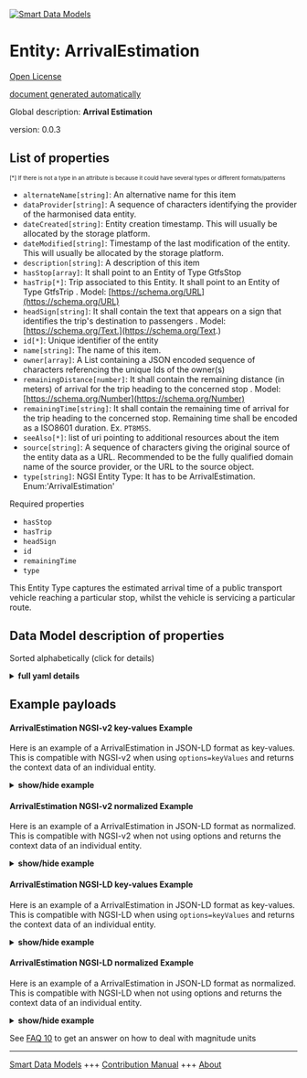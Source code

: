 <!-- 10-Header -->  
[![Smart Data Models](https://smartdatamodels.org/wp-content/uploads/2022/01/SmartDataModels_logo.png "Logo")](https://smartdatamodels.org)  
Entity: ArrivalEstimation  
=========================<!-- /10-Header -->  
<!-- 15-License -->  
[Open License](https://github.com/smart-data-models//dataModel.UrbanMobility/blob/master/ArrivalEstimation/LICENSE.md)  
[document generated automatically](https://docs.google.com/presentation/d/e/2PACX-1vTs-Ng5dIAwkg91oTTUdt8ua7woBXhPnwavZ0FxgR8BsAI_Ek3C5q97Nd94HS8KhP-r_quD4H0fgyt3/pub?start=false&loop=false&delayms=3000#slide=id.gb715ace035_0_60)  
<!-- /15-License -->  
<!-- 20-Description -->  
Global description: **Arrival Estimation**  
version: 0.0.3  
<!-- /20-Description -->  
<!-- 30-PropertiesList -->  

## List of properties  

<sup><sub>[*] If there is not a type in an attribute is because it could have several types or different formats/patterns</sub></sup>  
- `alternateName[string]`: An alternative name for this item  - `dataProvider[string]`: A sequence of characters identifying the provider of the harmonised data entity.  - `dateCreated[string]`: Entity creation timestamp. This will usually be allocated by the storage platform.  - `dateModified[string]`: Timestamp of the last modification of the entity. This will usually be allocated by the storage platform.  - `description[string]`: A description of this item  - `hasStop[array]`: It shall point to an Entity of Type GtfsStop  - `hasTrip[*]`: Trip associated to this Entity. It shall point to an Entity of Type GtfsTrip  . Model: [https://schema.org/URL](https://schema.org/URL)- `headSign[string]`: It shall contain the text that appears on a sign that identifies the trip's destination to passengers  . Model: [https://schema.org/Text.](https://schema.org/Text.)- `id[*]`: Unique identifier of the entity  - `name[string]`: The name of this item.  - `owner[array]`: A List containing a JSON encoded sequence of characters referencing the unique Ids of the owner(s)  - `remainingDistance[number]`: It shall contain the remaining distance (in meters) of arrival for the trip heading to the concerned stop  . Model: [https://schema.org/Number](https://schema.org/Number)- `remainingTime[string]`: It shall contain the remaining time of arrival for the trip heading to the concerned stop. Remaining time shall be encoded as a ISO8601 duration. Ex. `PT8M5S`.  - `seeAlso[*]`: list of uri pointing to additional resources about the item  - `source[string]`: A sequence of characters giving the original source of the entity data as a URL. Recommended to be the fully qualified domain name of the source provider, or the URL to the source object.  - `type[string]`: NGSI Entity Type: It has to be ArrivalEstimation. Enum:'ArrivalEstimation'  <!-- /30-PropertiesList -->  
<!-- 35-RequiredProperties -->  
Required properties  
- `hasStop`  - `hasTrip`  - `headSign`  - `id`  - `remainingTime`  - `type`  <!-- /35-RequiredProperties -->  
<!-- 40-RequiredProperties -->  
This Entity Type captures the estimated arrival time of a public transport vehicle reaching a particular stop, whilst the vehicle is servicing a particular route.  
<!-- /40-RequiredProperties -->  
<!-- 50-DataModelHeader -->  
## Data Model description of properties  
Sorted alphabetically (click for details)  
<!-- /50-DataModelHeader -->  
<!-- 60-ModelYaml -->  
<details><summary><strong>full yaml details</strong></summary>    
```yaml  
ArrivalEstimation:    
  description: 'Arrival Estimation'    
  properties:    
    alternateName:    
      description: 'An alternative name for this item'    
      type: string    
      x-ngsi:    
        type: Property    
    dataProvider:    
      description: 'A sequence of characters identifying the provider of the harmonised data entity.'    
      type: string    
      x-ngsi:    
        type: Property    
    dateCreated:    
      description: 'Entity creation timestamp. This will usually be allocated by the storage platform.'    
      format: date-time    
      type: string    
      x-ngsi:    
        type: Property    
    dateModified:    
      description: 'Timestamp of the last modification of the entity. This will usually be allocated by the storage platform.'    
      format: date-time    
      type: string    
      x-ngsi:    
        type: Property    
    description:    
      description: 'A description of this item'    
      type: string    
      x-ngsi:    
        type: Property    
    hasStop:    
      description: 'It shall point to an Entity of Type GtfsStop'    
      items:    
        anyOf:    
          - description: 'Property. Identifier format of any NGSI entity'    
            maxLength: 256    
            minLength: 1    
            pattern: ^[\w\-\.\{\}\$\+\*\[\]`|~^@!,:\\]+$    
            type: string    
          - description: 'Property. Identifier format of any NGSI entity'    
            format: uri    
            type: string    
      type: array    
      x-ngsi:    
        type: Relationship    
    hasTrip:    
      anyOf:    
        - description: 'Property. Identifier format of any NGSI entity'    
          maxLength: 256    
          minLength: 1    
          pattern: ^[\w\-\.\{\}\$\+\*\[\]`|~^@!,:\\]+$    
          type: string    
        - description: 'Property. Identifier format of any NGSI entity'    
          format: uri    
          type: string    
      description: 'Trip associated to this Entity. It shall point to an Entity of Type GtfsTrip'    
      x-ngsi:    
        model: https://schema.org/URL    
        type: Relationship    
    headSign:    
      description: 'It shall contain the text that appears on a sign that identifies the trip''s destination to passengers'    
      type: string    
      x-ngsi:    
        model: https://schema.org/Text.    
        type: Property    
    id:    
      anyOf: &arrivalestimation_-_properties_-_owner_-_items_-_anyof    
        - description: 'Property. Identifier format of any NGSI entity'    
          maxLength: 256    
          minLength: 1    
          pattern: ^[\w\-\.\{\}\$\+\*\[\]`|~^@!,:\\]+$    
          type: string    
        - description: 'Property. Identifier format of any NGSI entity'    
          format: uri    
          type: string    
      description: 'Unique identifier of the entity'    
      x-ngsi:    
        type: Property    
    name:    
      description: 'The name of this item.'    
      type: string    
      x-ngsi:    
        type: Property    
    owner:    
      description: 'A List containing a JSON encoded sequence of characters referencing the unique Ids of the owner(s)'    
      items:    
        anyOf: *arrivalestimation_-_properties_-_owner_-_items_-_anyof    
        description: 'Property. Unique identifier of the entity'    
      type: array    
      x-ngsi:    
        type: Property    
    remainingDistance:    
      description: 'It shall contain the remaining distance (in meters) of arrival for the trip heading to the concerned stop'    
      minimum: 0    
      type: number    
      x-ngsi:    
        model: https://schema.org/Number    
        type: Property    
        units: Meters    
    remainingTime:    
      description: 'It shall contain the remaining time of arrival for the trip heading to the concerned stop. Remaining time shall be encoded as a ISO8601 duration. Ex. `PT8M5S`.'    
      pattern: ^P(?=\w*\d)(?:\d+Y|Y)?(?:\d+M|M)?(?:\d+W|W)?(?:\d+D|D)?(?:T(?:\d+H|H)?(?:\d+M|M)?(?:\d+(?:\?.\d{1,2})?S|S)?)?$    
      type: string    
      x-ngsi:    
        type: Property    
    seeAlso:    
      description: 'list of uri pointing to additional resources about the item'    
      oneOf:    
        - items:    
            format: uri    
            type: string    
          minItems: 1    
          type: array    
        - format: uri    
          type: string    
      x-ngsi:    
        type: Property    
    source:    
      description: 'A sequence of characters giving the original source of the entity data as a URL. Recommended to be the fully qualified domain name of the source provider, or the URL to the source object.'    
      type: string    
      x-ngsi:    
        type: Property    
    type:    
      description: 'NGSI Entity Type: It has to be ArrivalEstimation. Enum:''ArrivalEstimation'''    
      enum:    
        - ArrivalEstimation    
      type: string    
      x-ngsi:    
        type: Property    
  required:    
    - id    
    - type    
    - hasStop    
    - hasTrip    
    - remainingTime    
    - headSign    
  type: object    
  x-derived-from: ""    
  x-disclaimer: 'Redistribution and use in source and binary forms, with or without modification, are permitted  provided that the license conditions are met. Copyleft (c) 2022 Contributors to Smart Data Models Program'    
  x-license-url: https://github.com/smart-data-models/dataModel.UrbanMobility/blob/master/ArrivalEstimation/LICENSE.md    
  x-model-schema: https://smart-data-models.github.io/dataModel.UrbanMobility/ArrivalEstimation/schema.json    
  x-model-tags: ""    
  x-version: 0.0.3    
```  
</details>    
<!-- /60-ModelYaml -->  
<!-- 70-MiddleNotes -->  
<!-- /70-MiddleNotes -->  
<!-- 80-Examples -->  
## Example payloads    
#### ArrivalEstimation NGSI-v2 key-values Example    
Here is an example of a ArrivalEstimation in JSON-LD format as key-values. This is compatible with NGSI-v2 when  using `options=keyValues` and returns the context data of an individual entity.  
<details><summary><strong>show/hide example</strong></summary>    
```json  
{  
  "id": "urn:ngsi-ld:ArrivalEstimation:L5C1_Stop74_1",  
  "type": "ArrivalEstimation",  
  "hasStop": ["urn:ngsi-ld:GtfsStop:tus:74"],  
  "hasTrip": "urn:ngsi-ld:GtfsTrip:tus:5C1",  
  "remainingTime": "PT8M5S",  
  "remainingDistance": 1200,  
  "headSign": "Plaza Italia"  
}  
```  
</details>  
#### ArrivalEstimation NGSI-v2 normalized Example    
Here is an example of a ArrivalEstimation in JSON-LD format as normalized. This is compatible with NGSI-v2 when not using options and returns the context data of an individual entity.  
<details><summary><strong>show/hide example</strong></summary>    
```json  
{  
  "id": "urn:ngsi-ld:ArrivalEstimation:L5C1_Stop74_1",  
  "type": "ArrivalEstimation",  
  "hasTrip": {  
    "type": "Relationship",  
    "value": "urn:ngsi-ld:GtfsTrip:tus:5C1"  
  },  
  "headSign": {  
    "value": "Plaza Italia"  
  },  
  "remainingTime": {  
    "value": "PT8M5S"  
  },  
  "hasStop": {  
    "type": "Relationship",  
    "value": "urn:ngsi-ld:GtfsStop:tus:74"  
  },  
  "remainingDistance": {  
    "value": 1200  
  }  
}  
```  
</details>  
#### ArrivalEstimation NGSI-LD key-values Example    
Here is an example of a ArrivalEstimation in JSON-LD format as key-values. This is compatible with NGSI-LD when  using `options=keyValues` and returns the context data of an individual entity.  
<details><summary><strong>show/hide example</strong></summary>    
```json  
{  
    "id": "urn:ngsi-ld:ArrivalEstimation:L5C1_Stop74_1",  
    "type": "ArrivalEstimation",  
    "hasStop": {  
        "type": "Relationship",  
        "object": "urn:ngsi-ld:GtfsStop:tus:74"  
    },  
    "hasTrip": {  
        "type": "Relationship",  
        "object": "urn:ngsi-ld:GtfsTrip:tus:5C1"  
    },  
    "headSign": {  
        "type": "Property",  
        "value": "Plaza Italia"  
    },  
    "remainingDistance": {  
        "type": "Property",  
        "value": 1200  
    },  
    "remainingTime": {  
        "type": "Property",  
        "value": "PT8M5S"  
    },  
    "@context": [  
        "https://uri.etsi.org/ngsi-ld/v1/ngsi-ld-core-context.jsonld",  
        "https://raw.githubusercontent.com/smart-data-models/dataModel.UrbanMobility/master/context.jsonld"  
    ]  
}  
```  
</details>  
#### ArrivalEstimation NGSI-LD normalized Example    
Here is an example of a ArrivalEstimation in JSON-LD format as normalized. This is compatible with NGSI-LD when not using options and returns the context data of an individual entity.  
<details><summary><strong>show/hide example</strong></summary>    
```json  
{  
    "id": "urn:ngsi-ld:ArrivalEstimation:L5C1_Stop74_1",  
    "type": "ArrivalEstimation",  
    "hasStop": "urn:ngsi-ld:GtfsStop:tus:74",  
    "hasTrip": "urn:ngsi-ld:GtfsTrip:tus:5C1",  
    "headSign": "Plaza Italia",  
    "remainingDistance": 1200,  
    "remainingTime": "PT8M5S",  
    "@context": [  
        "https://uri.etsi.org/ngsi-ld/v1/ngsi-ld-core-context.jsonld",  
        "https://raw.githubusercontent.com/smart-data-models/dataModel.UrbanMobility/master/context.jsonld"  
    ]  
}  
```  
</details><!-- /80-Examples -->  
<!-- 90-FooterNotes -->  
<!-- /90-FooterNotes -->  
<!-- 95-Units -->  
See [FAQ 10](https://smartdatamodels.org/index.php/faqs/) to get an answer on how to deal with magnitude units  
<!-- /95-Units -->  
<!-- 97-LastFooter -->  
---  
[Smart Data Models](https://smartdatamodels.org) +++ [Contribution Manual](https://bit.ly/contribution_manual) +++ [About](https://bit.ly/Introduction_SDM)<!-- /97-LastFooter -->  
